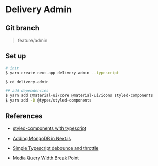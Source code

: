 # Delivery Admin

## Git branch

> feature/admin

## Set up

```bash
# init
$ yarn create next-app delivery-admin --typescript

$ cd delivery-admin

## add dependencies
$ yarn add @material-ui/core @material-ui/icons styled-components
$ yarn add -D @types/styled-components
```

## References

- [styled-components with typescript](https://kyounghwan01.github.io/blog/TS/React/styled-components-preset/#%E1%84%86%E1%85%A1%E1%86%AD%E1%84%8B%E1%85%B5-%E1%84%89%E1%85%A1%E1%84%8B%E1%85%AD%E1%86%BC%E1%84%92%E1%85%A1%E1%84%82%E1%85%B3%E1%86%AB-css%E1%84%85%E1%85%B3%E1%86%AF-%E1%84%87%E1%85%A7%E1%86%AB%E1%84%89%E1%85%AE%E1%84%85%E1%85%A9-%E1%84%83%E1%85%B3%E1%86%BC%E1%84%85%E1%85%A9%E1%86%A8%E1%84%92%E1%85%A1%E1%84%82%E1%85%B3%E1%86%AB-theme%E1%84%8B%E1%85%B3%E1%86%AF-%E1%84%8C%E1%85%A1%E1%86%A8%E1%84%89%E1%85%A5%E1%86%BC%E1%84%92%E1%85%A1%E1%86%B8%E1%84%82%E1%85%B5%E1%84%83%E1%85%A1)

- [Adding MongoDB in Next.js](https://dev.to/raphaelchaula/adding-mongodb-mongoose-to-next-js-apis-3af)

- [Simple Typescript debounce and throttle](https://gist.github.com/cauethenorio/52475cadbf71b31c5ffe68124b8ac836)

- [Media Query Width Break Point](https://stackoverflow.com/questions/52484812/reactjs-material-ui-breakpoints)
